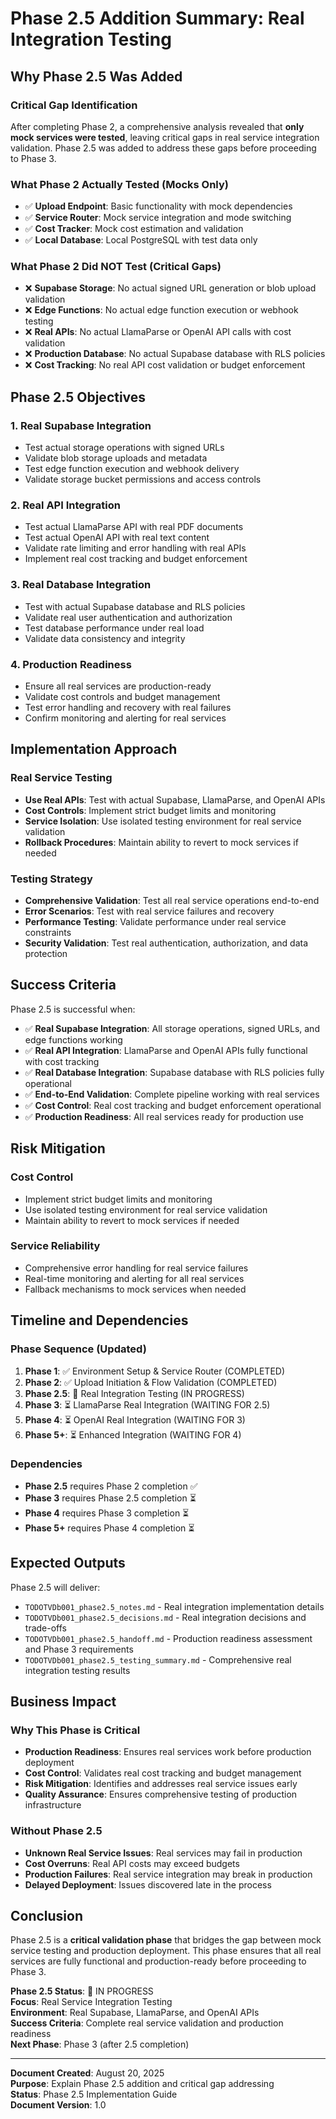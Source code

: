 # Phase 2.5 Addition Summary: Real Integration Testing

## Why Phase 2.5 Was Added

### Critical Gap Identification
After completing Phase 2, a comprehensive analysis revealed that **only mock services were tested**, leaving critical gaps in real service integration validation. Phase 2.5 was added to address these gaps before proceeding to Phase 3.

### What Phase 2 Actually Tested (Mocks Only)
- ✅ **Upload Endpoint**: Basic functionality with mock dependencies
- ✅ **Service Router**: Mock service integration and mode switching
- ✅ **Cost Tracker**: Mock cost estimation and validation
- ✅ **Local Database**: Local PostgreSQL with test data only

### What Phase 2 Did NOT Test (Critical Gaps)
- ❌ **Supabase Storage**: No actual signed URL generation or blob upload validation
- ❌ **Edge Functions**: No actual edge function execution or webhook testing
- ❌ **Real APIs**: No actual LlamaParse or OpenAI API calls with cost validation
- ❌ **Production Database**: No actual Supabase database with RLS policies
- ❌ **Cost Tracking**: No real API cost validation or budget enforcement

## Phase 2.5 Objectives

### 1. **Real Supabase Integration**
- Test actual storage operations with signed URLs
- Validate blob storage uploads and metadata
- Test edge function execution and webhook delivery
- Validate storage bucket permissions and access controls

### 2. **Real API Integration**
- Test actual LlamaParse API with real PDF documents
- Test actual OpenAI API with real text content
- Validate rate limiting and error handling with real APIs
- Implement real cost tracking and budget enforcement

### 3. **Real Database Integration**
- Test with actual Supabase database and RLS policies
- Validate real user authentication and authorization
- Test database performance under real load
- Validate data consistency and integrity

### 4. **Production Readiness**
- Ensure all real services are production-ready
- Validate cost controls and budget management
- Test error handling and recovery with real failures
- Confirm monitoring and alerting for real services

## Implementation Approach

### Real Service Testing
- **Use Real APIs**: Test with actual Supabase, LlamaParse, and OpenAI APIs
- **Cost Controls**: Implement strict budget limits and monitoring
- **Service Isolation**: Use isolated testing environment for real service validation
- **Rollback Procedures**: Maintain ability to revert to mock services if needed

### Testing Strategy
- **Comprehensive Validation**: Test all real service operations end-to-end
- **Error Scenarios**: Test with real service failures and recovery
- **Performance Testing**: Validate performance under real service constraints
- **Security Validation**: Test real authentication, authorization, and data protection

## Success Criteria

Phase 2.5 is successful when:
- ✅ **Real Supabase Integration**: All storage operations, signed URLs, and edge functions working
- ✅ **Real API Integration**: LlamaParse and OpenAI APIs fully functional with cost tracking
- ✅ **Real Database Integration**: Supabase database with RLS policies fully operational
- ✅ **End-to-End Validation**: Complete pipeline working with real services
- ✅ **Cost Control**: Real cost tracking and budget enforcement operational
- ✅ **Production Readiness**: All real services ready for production use

## Risk Mitigation

### Cost Control
- Implement strict budget limits and monitoring
- Use isolated testing environment for real service validation
- Maintain ability to revert to mock services if needed

### Service Reliability
- Comprehensive error handling for real service failures
- Real-time monitoring and alerting for all real services
- Fallback mechanisms to mock services when needed

## Timeline and Dependencies

### Phase Sequence (Updated)
1. **Phase 1**: ✅ Environment Setup & Service Router (COMPLETED)
2. **Phase 2**: ✅ Upload Initiation & Flow Validation (COMPLETED)
3. **Phase 2.5**: 🔄 Real Integration Testing (IN PROGRESS)
4. **Phase 3**: ⏳ LlamaParse Real Integration (WAITING FOR 2.5)
5. **Phase 4**: ⏳ OpenAI Real Integration (WAITING FOR 3)
6. **Phase 5+**: ⏳ Enhanced Integration (WAITING FOR 4)

### Dependencies
- **Phase 2.5** requires Phase 2 completion ✅
- **Phase 3** requires Phase 2.5 completion ⏳
- **Phase 4** requires Phase 3 completion ⏳
- **Phase 5+** requires Phase 4 completion ⏳

## Expected Outputs

Phase 2.5 will deliver:
- `TODOTVDb001_phase2.5_notes.md` - Real integration implementation details
- `TODOTVDb001_phase2.5_decisions.md` - Real integration decisions and trade-offs
- `TODOTVDb001_phase2.5_handoff.md` - Production readiness assessment and Phase 3 requirements
- `TODOTVDb001_phase2.5_testing_summary.md` - Comprehensive real integration testing results

## Business Impact

### Why This Phase is Critical
- **Production Readiness**: Ensures real services work before production deployment
- **Cost Control**: Validates real cost tracking and budget management
- **Risk Mitigation**: Identifies and addresses real service issues early
- **Quality Assurance**: Ensures comprehensive testing of production infrastructure

### Without Phase 2.5
- **Unknown Real Service Issues**: Real services may fail in production
- **Cost Overruns**: Real API costs may exceed budgets
- **Production Failures**: Real service integration may break in production
- **Delayed Deployment**: Issues discovered late in the process

## Conclusion

Phase 2.5 is a **critical validation phase** that bridges the gap between mock service testing and production deployment. This phase ensures that all real services are fully functional and production-ready before proceeding to Phase 3.

**Phase 2.5 Status**: 🔄 IN PROGRESS  
**Focus**: Real Service Integration Testing  
**Environment**: Real Supabase, LlamaParse, and OpenAI APIs  
**Success Criteria**: Complete real service validation and production readiness  
**Next Phase**: Phase 3 (after 2.5 completion)

---

**Document Created**: August 20, 2025  
**Purpose**: Explain Phase 2.5 addition and critical gap addressing  
**Status**: Phase 2.5 Implementation Guide  
**Document Version**: 1.0
